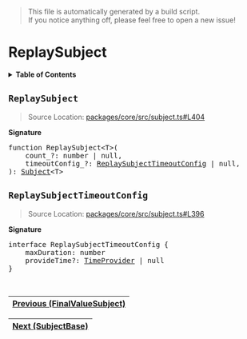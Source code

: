 > This file is automatically generated by a build script.<br>If you notice anything off, please feel free to open a new issue!

# ReplaySubject

<details><summary><b>Table of Contents</b></summary>

1. [<code>ReplaySubject</code>](#ReplaySubject)
   1. [<code>ReplaySubjectTimeoutConfig</code>](#ReplaySubjectTimeoutConfig)</details>

## <a name="ReplaySubject"></a><code>ReplaySubject</code>

> Source Location: [packages\/core\/src\/subject.ts#L404](..\/..\/packages\/core\/src\/subject.ts#L404)

<b>Signature</b>

<pre>function ReplaySubject&lt;T&gt;(<br>    count_?: number | null,<br>    timeoutConfig_?: <a href="#ReplaySubjectTimeoutConfig">ReplaySubjectTimeoutConfig</a> | null,<br>): <a href="00-Subject.md#Subject-Interface">Subject</a>&lt;T&gt;</pre>

## <a name="ReplaySubjectTimeoutConfig"></a><code>ReplaySubjectTimeoutConfig</code>

> Source Location: [packages\/core\/src\/subject.ts#L396](..\/..\/packages\/core\/src\/subject.ts#L396)

<b>Signature</b>

<pre>interface ReplaySubjectTimeoutConfig {<br>    maxDuration: number<br>    provideTime?: <a href="../07-api-utils/04-TimeProvider.md#TimeProvider">TimeProvider</a> | null<br>}</pre><br>

| [Previous \(FinalValueSubject\)](07-FinalValueSubject.md#readme) |
| --- |

<div align="right">

| [Next \(SubjectBase\)](09-SubjectBase.md#readme) |
| --- |
</div>
